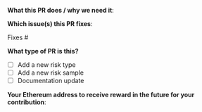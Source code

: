**What this PR does / why we need it**:

**Which issue(s) this PR fixes**:
<!--optional, in `fixes #<issue number>` format, will close the issue(s) when PR gets merged-->
Fixes #

**What type of PR is this?**
- [ ] Add a new risk type
- [ ] Add a new risk sample
- [ ] Documentation update

**Your Ethereum address to receive reward in the future for your contribution**:
```documentation

```